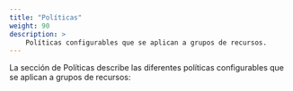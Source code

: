 ```yaml
---
title: "Políticas"
weight: 90
description: >
    Políticas configurables que se aplican a grupos de recursos.
---
```


La sección de Políticas describe las diferentes políticas configurables que se aplican a grupos de recursos:
